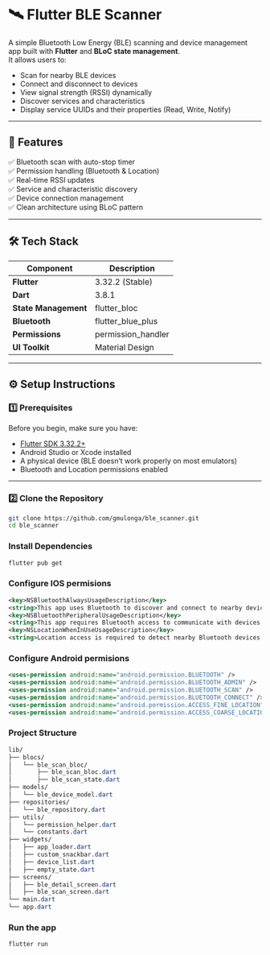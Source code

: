 # 🛰️ Flutter BLE Scanner

A simple Bluetooth Low Energy (BLE) scanning and device management app built with **Flutter** and **BLoC state management**.  
It allows users to:
- Scan for nearby BLE devices
- Connect and disconnect to devices
- View signal strength (RSSI) dynamically
- Discover services and characteristics
- Display service UUIDs and their properties (Read, Write, Notify)

---

## 📱 Features

✅ Bluetooth scan with auto-stop timer  
✅ Permission handling (Bluetooth & Location)  
✅ Real-time RSSI updates  
✅ Service and characteristic discovery  
✅ Device connection management  
✅ Clean architecture using BLoC pattern

---

## 🛠️ Tech Stack

| Component | Description |
|------------|-------------|
| **Flutter** | 3.32.2 (Stable) |
| **Dart** | 3.8.1 |
| **State Management** | flutter_bloc |
| **Bluetooth** | flutter_blue_plus |
| **Permissions** | permission_handler |
| **UI Toolkit** | Material Design |

---

## ⚙️ Setup Instructions

### 1️⃣ Prerequisites
Before you begin, make sure you have:
- [Flutter SDK 3.32.2+](https://docs.flutter.dev/get-started/install)
- Android Studio or Xcode installed
- A physical device (BLE doesn’t work properly on most emulators)
- Bluetooth and Location permissions enabled

---

### 2️⃣ Clone the Repository

```bash
git clone https://github.com/gmulonga/ble_scanner.git
cd ble_scanner
```

### Install Dependencies
```bash
flutter pub get
```

### Configure IOS permisions
```xml
<key>NSBluetoothAlwaysUsageDescription</key>
<string>This app uses Bluetooth to discover and connect to nearby devices.</string>
<key>NSBluetoothPeripheralUsageDescription</key>
<string>This app requires Bluetooth access to communicate with devices.</string>
<key>NSLocationWhenInUseUsageDescription</key>
<string>Location access is required to detect nearby Bluetooth devices.</string>

```

### Configure Android permisions
```xml
<uses-permission android:name="android.permission.BLUETOOTH" />
<uses-permission android:name="android.permission.BLUETOOTH_ADMIN" />
<uses-permission android:name="android.permission.BLUETOOTH_SCAN" />
<uses-permission android:name="android.permission.BLUETOOTH_CONNECT" />
<uses-permission android:name="android.permission.ACCESS_FINE_LOCATION" />
<uses-permission android:name="android.permission.ACCESS_COARSE_LOCATION" />

```

### Project Structure
```css
lib/
├── blocs/
│   └── ble_scan_bloc/
│       ├── ble_scan_bloc.dart
│       ├── ble_scan_state.dart
├── models/
│   └── ble_device_model.dart
├── repositories/
│   └── ble_repository.dart
├── utils/
│   └── permission_helper.dart
│   └── constants.dart
├── widgets/
│   ├── app_loader.dart
│   ├── custom_snackbar.dart
│   ├── device_list.dart
│   ├── empty_state.dart
├── screens/
│   ├── ble_detail_screen.dart
│   ├── ble_scan_screen.dart
└── main.dart
└── app.dart

```


### Run the app
```bash
flutter run
```
